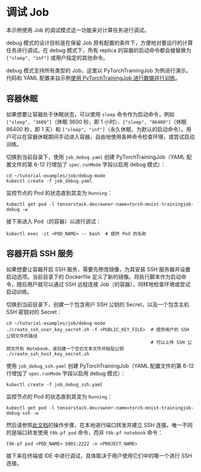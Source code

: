 # 调试 Job

本示例使用 Job 的调试模式这一功能来对计算任务进行调试。

debug 模式的设计目标是在保留 Job 原有配置的条件下，方便地对要运行的计算任务进行调试。在 debug 模式下，所有 replica 的容器的启动命令都会被替换为 `["sleep", "inf"]` 或用户指定的其他命令。

debug 模式支持所有类型的 Job，这里以 PyTorchTrainingJob 为例进行演示。代码和 YAML 配置来自示例[使用 PyTorchTrainingJob 进行数据并行训练](../pytorchtrainingjob/ddp/)。

## 容器休眠

如果想要让容器处于休眠状态，可以使用 `sleep` 命令作为启动命令，例如 `["sleep", "3600"]`（休眠 3600 秒，即 1 小时）、`["sleep", "86400"]`（休眠 86400 秒，即 1 天）和 `["sleep", "inf"]`（永久休眠，为默认的启动命令）。用户可以在容器休眠期间手动进入容器，自由地使用各种命令检查环境，或尝试启动训练。

切换到当前目录下，使用 `job_debug.yaml` 创建 PyTorchTrainingJob（YAML 配置文件的第 6-12 行增加了 `spec.runMode` 字段以启用 debug 模式）：

```shell
cd ~/tutorial-examples/job/debug-mode
kubectl create -f job_debug.yaml
```

监控节点的 Pod 的状态直到其变为 `Running`：

```shell
kubectl get pod -l tensorstack.dev/owner-name=torch-mnist-trainingjob-debug -w
```

接下来进入 Pod（的容器）以进行调试：

```shell
kubectl exec -it <POD_NAME> -- bash  # 提供 Pod 的名称
```

## 容器开启 SSH 服务

如果想要让容器开启 SSH 服务，需要先修改镜像，为其安装 SSH 服务器并设置启动选项。当前目录下的 Dockerfile 定义了新的镜像。将执行脚本作为启动命令，随后用户就可以通过 SSH 远程连接 Job（的容器），同样地检查环境或尝试启动训练。

切换到当前目录下，创建一个包含用户 SSH 公钥的 Secret，以及一个包含主机 SSH 密钥对的 Secret：

```shell
cd ~/tutorial-examples/job/debug-mode
./create_ssh_user_key_secret.sh -f <PUBLIC_KEY_FILE>  # 提供用户的 SSH 公钥文件的路径
                                                      # 可以上传 SSH 公钥文件到 Notebook，或创建一个空白文本文件并粘贴公钥
./create_ssh_host_key_secret.sh
```

使用 `job_debug_ssh.yaml` 创建 PyTorchTrainingJob（YAML 配置文件的第 6-12 行增加了 `spec.runMode` 字段以启用 debug 模式）：

```shell
kubectl create -f job_debug_ssh.yaml
```

监控节点的 Pod 的状态直到其变为 `Running`：

```shell
kubectl get pod -l tensorstack.dev/owner-name=torch-mnist-trainingjob-debug-ssh -w
```

然后请参照[此文档](https://t9k.github.io/user-manuals/tasks/ssh-notebook.html)的操作步骤，在本地进行端口转发并建立 SSH 连接。唯一不同的是端口转发使用 `t9k-pf pod` 命令，而非 `t9k-pf notebook` 命令：

```shell
t9k-pf pod <POD_NAME> 5001:2222 -n <PROJECT_NAME>
```

接下来在终端或 IDE 中进行调试，具体取决于用户使用它们中的哪一个进行 SSH 连接。
